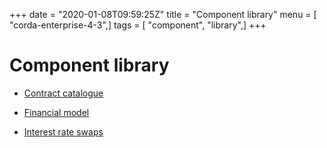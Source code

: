 +++
date = "2020-01-08T09:59:25Z"
title = "Component library"
menu = [ "corda-enterprise-4-3",]
tags = [ "component", "library",]
+++


# Component library


* [Contract catalogue](contract-catalogue.md)

* [Financial model](financial-model.md)

* [Interest rate swaps](contract-irs.md)



